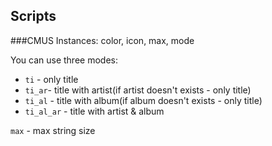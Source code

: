 ## Scripts
###CMUS
Instances: color, icon, max, mode

You can use three modes:
- `ti` - only title
- `ti_ar`- title with artist(if artist doesn't exists - only title)
- `ti_al` - title with album(if album doesn't exists - only title)
- `ti_al_ar` - title with artist & album

`max` - max string size
